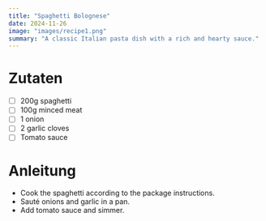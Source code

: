```yaml
---
title: "Spaghetti Bolognese"
date: 2024-11-26
image: "images/recipe1.png"
summary: "A classic Italian pasta dish with a rich and hearty sauce." 
---
```

# Zutaten
- [ ] 200g spaghetti
- [ ] 100g minced meat
- [ ] 1 onion
- [ ] 2 garlic cloves
- [ ] Tomato sauce

# Anleitung
- Cook the spaghetti according to the package instructions.
- Sauté onions and garlic in a pan.
- Add tomato sauce and simmer.
